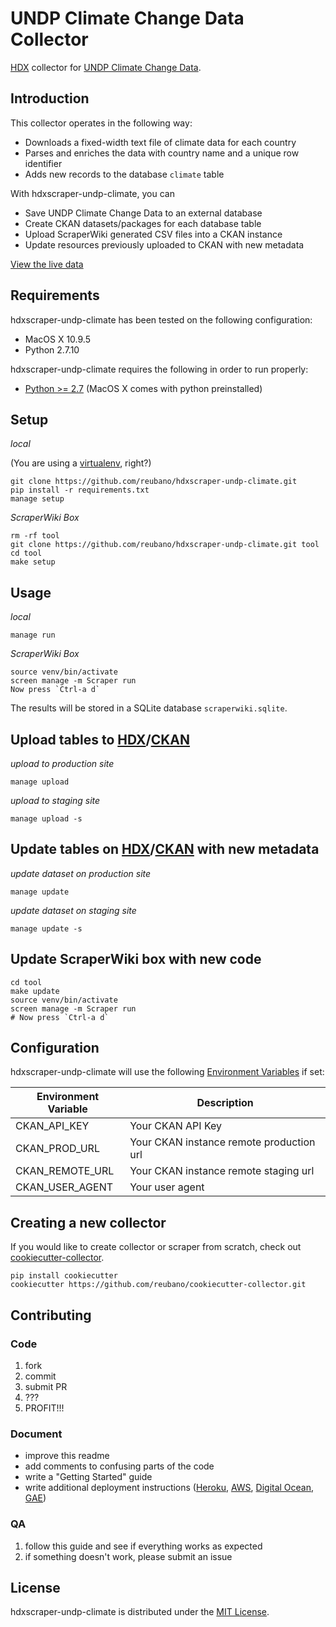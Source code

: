 # UNDP Climate Change Data Collector

[HDX](https://data.hdx.rwlabs.org/) collector for [UNDP Climate Change Data](http://www.geog.ox.ac.uk/research/climate/projects/undp-cp/).

## Introduction

This collector operates in the following way:

- Downloads a fixed-width text file of climate data for each country
- Parses and enriches the data with country name and a unique row identifier
- Adds new records to the database `climate` table

With hdxscraper-undp-climate, you can

- Save UNDP Climate Change Data to an external database
- Create CKAN datasets/packages for each database table
- Upload ScraperWiki generated CSV files into a CKAN instance
- Update resources previously uploaded to CKAN with new metadata

[View the live data](https://data.hdx.rwlabs.org/organization/undp-human-development-reports-office)

## Requirements

hdxscraper-undp-climate has been tested on the following configuration:

- MacOS X 10.9.5
- Python 2.7.10

hdxscraper-undp-climate requires the following in order to run properly:

- [Python >= 2.7](http://www.python.org/download) (MacOS X comes with python preinstalled)

## Setup

*local*

(You are using a [virtualenv](http://www.virtualenv.org/en/latest/index.html), right?)

    git clone https://github.com/reubano/hdxscraper-undp-climate.git
    pip install -r requirements.txt
    manage setup

*ScraperWiki Box*

    rm -rf tool
    git clone https://github.com/reubano/hdxscraper-undp-climate.git tool
    cd tool
    make setup

## Usage

*local*

    manage run

*ScraperWiki Box*

    source venv/bin/activate
    screen manage -m Scraper run
    Now press `Ctrl-a d`

The results will be stored in a SQLite database `scraperwiki.sqlite`.

## Upload tables to [HDX](http://data.hdx.rwlabs.org/)/[CKAN](http://ckan.org/)

*upload to production site*

    manage upload

*upload to staging site*

    manage upload -s

## Update tables on [HDX](http://data.hdx.rwlabs.org/)/[CKAN](http://ckan.org/) with new metadata

*update dataset on production site*

    manage update

*update dataset on staging site*

    manage update -s

## Update ScraperWiki box with new code

    cd tool
    make update
    source venv/bin/activate
    screen manage -m Scraper run
    # Now press `Ctrl-a d`

## Configuration

hdxscraper-undp-climate will use the following [Environment Variables](http://www.cyberciti.biz/faq/set-environment-variable-linux/) if set:

Environment Variable|Description
--------------------|-----------
CKAN_API_KEY|Your CKAN API Key
CKAN_PROD_URL|Your CKAN instance remote production url
CKAN_REMOTE_URL|Your CKAN instance remote staging url
CKAN_USER_AGENT|Your user agent

## Creating a new collector

If you would like to create collector or scraper from scratch, check out [cookiecutter-collector](https://github.com/reubano/cookiecutter-collector).

    pip install cookiecutter
    cookiecutter https://github.com/reubano/cookiecutter-collector.git

## Contributing

### Code

1. fork
2. commit
3. submit PR
4. ???
5. PROFIT!!!

### Document

- improve this readme
- add comments to confusing parts of the code
- write a "Getting Started" guide
- write additional deployment instructions ([Heroku](http://heroku.com/), [AWS](http://aws.amazon.com/), [Digital Ocean](http://digitalocean.com/), [GAE](https://appengine.google.com/))

### QA

1. follow this guide and see if everything works as expected
2. if something doesn't work, please submit an issue

## License

hdxscraper-undp-climate is distributed under the [MIT License](http://opensource.org/licenses/MIT).
